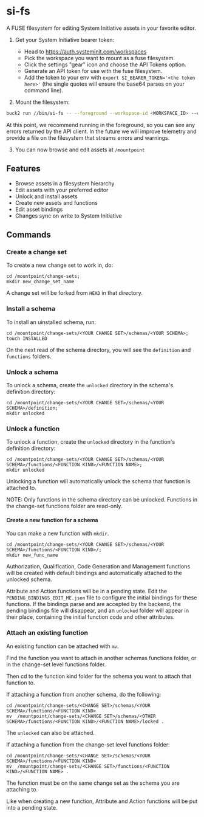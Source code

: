 # si-fs

A FUSE filesystem for editing System Initiative assets in your favorite editor.

1. Get your System Initiative bearer token:
   - Head to https://auth.systeminit.com/workspaces
   - Pick the workspace you want to mount as a fuse filesystem.
   - Click the settings "gear" icon and choose the API Tokens option.
   - Generate an API token for use with the fuse filesystem.
   - Add the token to your env with `export SI_BEARER_TOKEN='<the token here>'` (the single quotes will ensure the base64 parses on your command line).

2. Mount the filesystem:

```bash
buck2 run //bin/si-fs -- --foreground --workspace-id <WORKSPACE_ID> --endpoint <ENDPOINT> /mountpoint
```

At this point, we recommend running in the foreground, so you can see any errors
returned by the API client. In the future we will improve telemetry and provide
a file on the filesystem that streams errors and warnings.

3. You can now browse and edit assets at `/mountpoint`

## Features

- Browse assets in a filesystem hierarchy
- Edit assets with your preferred editor
- Unlock and install assets
- Create new assets and functions
- Edit asset bindings
- Changes sync on write to System Initiative

## Commands

### Create a change set

To create a new change set to work in, do:

```
cd /mountpoint/change-sets;
mkdir new_change_set_name
```

A change set will be forked from `HEAD` in that directory.

### Install a schema

To install an uinstalled schema, run:

```
cd /mountpoint/change-sets/<YOUR CHANGE SET>/schemas/<YOUR SCHEMA>;
touch INSTALLED
```

On the next read of the schema directory, you will see the `definition` and `functions` folders.

### Unlock a schema

To unlock a schema, create the `unlocked` directory in the schema's definition directory:

```
cd /mountpoint/change-sets/<YOUR CHANGE SET>/schemas/<YOUR SCHEMA>/definition;
mkdir unlocked
```

### Unlock a function

To unlock a function, create the `unlocked` directory in the function's definition directory:

```
cd /mountpoint/change-sets/<YOUR CHANGE SET>/schemas/<YOUR SCHEMA>/functions/<FUNCTION KIND>/<FUNCTION NAME>;
mkdir unlocked
```

Unlocking a function will automatically unlock the schema that function is attached to.

NOTE: Only functions in the schema directory can be unlocked. Functions in the
change-set functions folder are read-only.

#### Create a new function for a schema

You can make a new function with `mkdir`.

```
cd /mountpoint/change-sets/<YOUR CHANGE SET>/schemas/<YOUR SCHEMA>/functions/<FUNCTION KIND>/;
mkdir new_func_name
```

Authorization, Qualification, Code Generation and Management functions will be
created with default bindings and automatically attached to the unlocked schema.

Attribute and Action functions will be in a pending state. Edit the
`PENDING_BINDINGS_EDIT_ME.json` file to configure the initial bindings for these
functions. If the bindings parse and are accepted by the backend, the pending
bindings file will disappear, and an `unlocked` folder will appear in their
place, containing the initial function code and other attributes.

### Attach an existing function

An existing function can be attached with `mv`.

Find the function you want to attach in another schemas functions folder, or in
the change-set level functions folder.

Then cd to the function kind folder for the schema you want to attach that
function to.

If attaching a function from another schema, do the following:

```
cd /mountpoint/change-sets/<CHANGE SET>/schemas/<YOUR SCHEMA>/functions/<FUNCTION KIND>
mv  /mountpoint/change-sets/<CHANGE SET>/schemas/<OTHER SCHEMA>/functions/<FUNCTION KIND>/<FUNCTION NAME>/locked .
```

The `unlocked` can also be attached.

If attaching a function from the change-set level functions folder:

```
cd /mountpoint/change-sets/<CHANGE SET>/schemas/<YOUR SCHEMA>/functions/<FUNCTION KIND>
mv  /mountpoint/change-sets/<CHANGE SET>/functions/<FUNCTION KIND>/<FUNCTION NAME> .
```

The function must be on the same change set as the schema you are attaching to.

Like when creating a new function, Attribute and Action functions will be put
into a pending state.
